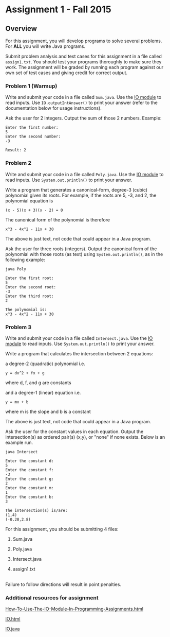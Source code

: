 # Assignment 1 - Fall 2015

## Overview

For this assignment, you will develop programs to solve several problems. For **ALL** you will write Java programs.

Submit problem analysis and test cases for this assignment in a file called `assign1.txt`. You should test your programs thoroughly to make sure they work. The assignment will be graded by running each program against our own set of test cases and giving credit for correct output.

### Problem 1 (Warmup)

Write and submit your code in a file called `Sum.java`. Use the [IO module](Resources/IO/IO.java) to read inputs. Use `IO.outputIntAnswer()` to print your answer (refer to the documentation below for usage instructions).

Ask the user for 2 integers. Output the sum of those 2 numbers. Example:
```
Enter the first number:
5
Enter the second number:
-3

Result: 2
```

### Problem 2

Write and submit your code in a file called `Poly.java`. Use the [IO module](Resources/IO/IO.java) to read inputs. Use `System.out.println()` to print your answer.

Write a program that generates a canonical-form, degree-3 (cubic) polynomial given its roots. For example, if the roots are 5, -3, and 2, the polynomial equation is

```
(x - 5)(x + 3)(x - 2) = 0
```

The canonical form of the polynomial is therefore

```
x^3 - 4x^2 - 11x + 30
```

The above is just text, not code that could appear in a Java program.

Ask the user for three roots (integers). Output the canonical form of the polynomial with those roots (as text) using `System.out.println()`, as in the following example:

```
java Poly

Enter the first root:
5
Enter the second root:
-3
Enter the third root:
2

The polynomial is:
x^3 - 4x^2 - 11x + 30
```

### Problem 3

Write and submit your code in a file called `Intersect.java`. Use the [IO module](Resources/IO/IO.java) to read inputs. Use `System.out.println()` to print your answer.

Write a program that calculates the intersection between 2 equations:

a degree-2 (quadratic) polynomial i.e.  

```
y = dx^2 + fx + g
```

where d, f, and g are constants

and a degree-1 (linear) equation i.e.

```
y = mx + b
```

where m is the slope and b is a constant

The above is just text, not code that could appear in a Java program.

Ask the user for the constant values in each equation. Output the intersection(s) as ordered pair(s) (x,y), or "none" if none exists. Below is an example run.

```
java Intersect

Enter the constant d:
5
Enter the constant f:
-3
Enter the constant g:
2
Enter the constant m:
1
Enter the constant b:
3

The intersection(s) is/are:
(1,4)
(-0.20,2.8)
```

For this assignment, you should be submitting 4 files:

1. Sum.java


2. Poly.java


3. Intersect.java


4. assign1.txt

<br>
Failure to follow directions will result in point penalties.

### Additional resources for assignment
[How-To-Use-The-IO-Module-In-Programming-Assignments.html](../Resources/IO/How-To-Use-The-IO-Module-In-Programming-Assignments.html)

[IO.html](../Resources/IO/IO.html)

[IO.java](../Resources/IO/IO.java)
